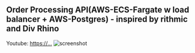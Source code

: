 ## Order Processing API(AWS-ECS-Fargate w load balancer + AWS-Postgres) - inspired by rithmic and Div Rhino

Youtube: [https://...](https://...)
![screenshot](/...)

